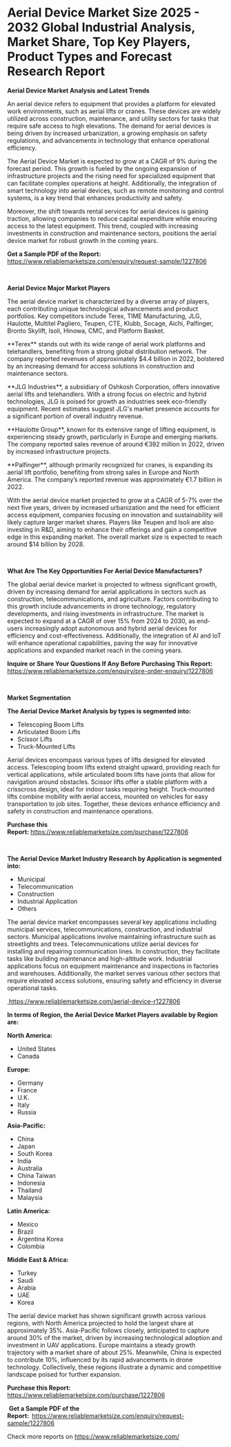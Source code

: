 <p><h1>Aerial Device Market Size 2025 - 2032 Global Industrial Analysis, Market Share, Top Key Players, Product Types and Forecast Research Report</h1></p><p><strong>Aerial Device Market Analysis and Latest Trends</strong></p>
<p><p>An aerial device refers to equipment that provides a platform for elevated work environments, such as aerial lifts or cranes. These devices are widely utilized across construction, maintenance, and utility sectors for tasks that require safe access to high elevations. The demand for aerial devices is being driven by increased urbanization, a growing emphasis on safety regulations, and advancements in technology that enhance operational efficiency.</p><p>The Aerial Device Market is expected to grow at a CAGR of 9% during the forecast period. This growth is fueled by the ongoing expansion of infrastructure projects and the rising need for specialized equipment that can facilitate complex operations at height. Additionally, the integration of smart technology into aerial devices, such as remote monitoring and control systems, is a key trend that enhances productivity and safety.</p><p>Moreover, the shift towards rental services for aerial devices is gaining traction, allowing companies to reduce capital expenditure while ensuring access to the latest equipment. This trend, coupled with increasing investments in construction and maintenance sectors, positions the aerial device market for robust growth in the coming years.</p></p>
<p><strong>Get a Sample PDF of the Report:&nbsp;</strong> <a href="https://www.reliablemarketsize.com/enquiry/request-sample/1227806?utm_campaign=3101&utm_medium=2&utm_source=Github&utm_content=ia&utm_term=08042025&utm_id=aerial-device">https://www.reliablemarketsize.com/enquiry/request-sample/1227806</a></p>
<p>&nbsp;</p>
<p><strong>Aerial Device Major Market Players</strong></p>
<p><p>The aerial device market is characterized by a diverse array of players, each contributing unique technological advancements and product portfolios. Key competitors include Terex, TIME Manufacturing, JLG, Haulotte, Multitel Pagliero, Teupen, CTE, Klubb, Socage, Aichi, Palfinger, Bronto Skylift, Isoli, Hinowa, CMC, and Platform Basket.</p><p>**Terex** stands out with its wide range of aerial work platforms and telehandlers, benefiting from a strong global distribution network. The company reported revenues of approximately $4.4 billion in 2022, bolstered by an increasing demand for access solutions in construction and maintenance sectors.</p><p>**JLG Industries**, a subsidiary of Oshkosh Corporation, offers innovative aerial lifts and telehandlers. With a strong focus on electric and hybrid technologies, JLG is poised for growth as industries seek eco-friendly equipment. Recent estimates suggest JLG's market presence accounts for a significant portion of overall industry revenue.</p><p>**Haulotte Group**, known for its extensive range of lifting equipment, is experiencing steady growth, particularly in Europe and emerging markets. The company reported sales revenue of around €392 million in 2022, driven by increased infrastructure projects.</p><p>**Palfinger**, although primarily recognized for cranes, is expanding its aerial lift portfolio, benefiting from strong sales in Europe and North America. The company’s reported revenue was approximately €1.7 billion in 2022.</p><p>With the aerial device market projected to grow at a CAGR of 5-7% over the next five years, driven by increased urbanization and the need for efficient access equipment, companies focusing on innovation and sustainability will likely capture larger market shares. Players like Teupen and Isoli are also investing in R&D, aiming to enhance their offerings and gain a competitive edge in this expanding market. The overall market size is expected to reach around $14 billion by 2028.</p></p>
<p>&nbsp;</p>
<p><strong>What Are The Key Opportunities For Aerial Device Manufacturers?</strong></p>
<p><p>The global aerial device market is projected to witness significant growth, driven by increasing demand for aerial applications in sectors such as construction, telecommunications, and agriculture. Factors contributing to this growth include advancements in drone technology, regulatory developments, and rising investments in infrastructure. The market is expected to expand at a CAGR of over 15% from 2024 to 2030, as end-users increasingly adopt autonomous and hybrid aerial devices for efficiency and cost-effectiveness. Additionally, the integration of AI and IoT will enhance operational capabilities, paving the way for innovative applications and expanded market reach in the coming years.</p></p>
<p><strong>Inquire or Share Your Questions If Any Before Purchasing This Report:</strong> <a href="https://www.reliablemarketsize.com/enquiry/pre-order-enquiry/1227806?utm_campaign=3101&utm_medium=2&utm_source=Github&utm_content=ia&utm_term=08042025&utm_id=aerial-device">https://www.reliablemarketsize.com/enquiry/pre-order-enquiry/1227806</a></p>
<p>&nbsp;</p>
<p><strong>Market Segmentation</strong></p>
<p><strong>The Aerial Device Market Analysis by types is segmented into:</strong></p>
<p><ul><li>Telescoping Boom Lifts</li><li>Articulated Boom Lifts</li><li>Scissor Lifts</li><li>Truck-Mounted Lifts</li></ul></p>
<p><p>Aerial devices encompass various types of lifts designed for elevated access. Telescoping boom lifts extend straight upward, providing reach for vertical applications, while articulated boom lifts have joints that allow for navigation around obstacles. Scissor lifts offer a stable platform with a crisscross design, ideal for indoor tasks requiring height. Truck-mounted lifts combine mobility with aerial access, mounted on vehicles for easy transportation to job sites. Together, these devices enhance efficiency and safety in construction and maintenance operations.</p></p>
<p><strong>Purchase this Report:&nbsp;</strong><a href="https://www.reliablemarketsize.com/purchase/1227806?utm_campaign=3101&utm_medium=2&utm_source=Github&utm_content=ia&utm_term=08042025&utm_id=aerial-device">https://www.reliablemarketsize.com/purchase/1227806</a></p>
<p>&nbsp;</p>
<p><strong>The Aerial Device Market Industry Research by Application is segmented into:</strong></p>
<p><ul><li>Municipal</li><li>Telecommunication</li><li>Construction</li><li>Industrial Application</li><li>Others</li></ul></p>
<p><p>The aerial device market encompasses several key applications including municipal services, telecommunications, construction, and industrial sectors. Municipal applications involve maintaining infrastructure such as streetlights and trees. Telecommunications utilize aerial devices for installing and repairing communication lines. In construction, they facilitate tasks like building maintenance and high-altitude work. Industrial applications focus on equipment maintenance and inspections in factories and warehouses. Additionally, the market serves various other sectors that require elevated access solutions, ensuring safety and efficiency in diverse operational tasks.</p></p>
<p><a href="https://www.reliablemarketsize.com/aerial-device-r1227806?utm_campaign=3101&utm_medium=2&utm_source=Github&utm_content=ia&utm_term=08042025&utm_id=aerial-device">&nbsp;https://www.reliablemarketsize.com/aerial-device-r1227806</a></p>
<p><strong>In terms of Region, the Aerial Device Market Players available by Region are:</strong></p>
<p>
    <p> <strong> North America: </strong>
        <ul>
            <li>United States</li>
            <li>Canada</li>
        </ul>
        </p> 
    <p> <strong> Europe: </strong>
        <ul>
            <li>Germany</li>
            <li>France</li>
            <li>U.K.</li>
            <li>Italy</li>
            <li>Russia</li>
        </ul>
        </p> 
    <p> <strong> Asia-Pacific: </strong>
        <ul>
            <li>China</li>
            <li>Japan</li>
            <li>South Korea</li>
            <li>India</li>
            <li>Australia</li>
            <li>China Taiwan</li>
            <li>Indonesia</li>
            <li>Thailand</li>
            <li>Malaysia</li>
        </ul>
        </p> 
    <p> <strong> Latin America: </strong>
        <ul>
            <li>Mexico</li>
            <li>Brazil</li>
            <li>Argentina Korea</li>
            <li>Colombia</li>
        </ul>
        </p> 
    <p> <strong> Middle East & Africa: </strong>
        <ul>
            <li>Turkey</li>
            <li>Saudi</li>
            <li>Arabia</li>
            <li>UAE</li>
            <li>Korea</li>
        </ul>
    </p>
    </p>
<p><p>The aerial device market has shown significant growth across various regions, with North America projected to hold the largest share at approximately 35%. Asia-Pacific follows closely, anticipated to capture around 30% of the market, driven by increasing technological adoption and investment in UAV applications. Europe maintains a steady growth trajectory with a market share of about 25%. Meanwhile, China is expected to contribute 10%, influenced by its rapid advancements in drone technology. Collectively, these regions illustrate a dynamic and competitive landscape poised for further expansion.</p></p>
<p><strong>Purchase this Report: </strong><a href="https://www.reliablemarketsize.com/purchase/1227806?utm_campaign=3101&utm_medium=2&utm_source=Github&utm_content=ia&utm_term=08042025&utm_id=aerial-device">https://www.reliablemarketsize.com/purchase/1227806</a></p>
<p>&nbsp;<strong>Get a Sample PDF of the Report:&nbsp;&nbsp;</strong><a href="https://www.reliablemarketsize.com/enquiry/request-sample/1227806?utm_campaign=3101&utm_medium=2&utm_source=Github&utm_content=ia&utm_term=08042025&utm_id=aerial-device">https://www.reliablemarketsize.com/enquiry/request-sample/1227806</a></p>
<p><strong></strong></p>
<p>Check more reports on <a href="https://www.reliablemarketsize.com/?utm_campaign=3101&utm_medium=2&utm_source=Github&utm_content=ia&utm_term=08042025&utm_id=aerial-device">https://www.reliablemarketsize.com/</a></p>